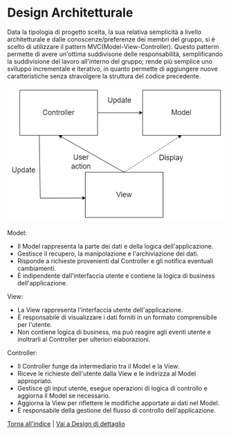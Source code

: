 # Design Architetturale

Data la tipologia di progetto scelta, la sua relativa semplicità a livello architetturale e dalle conoscenze/preferenze dei membri del gruppo, si è scelto di utilizzare il pattern MVC(Model-View-Controller).
Questo patterm permette di avere un'ottima suddivisone delle responsabilità, semplificando la suddivisione del lavoro all'interno del gruppo; rende più semplice uno sviluppo incrementale e iterativo, in quanto permette di aggiungere nuove caratteristiche senza stravolgere la struttura del codice precedente.    

<p align="center">
  <img src="../Images/MVC.png" alt="Struttura pattern MVC"/>
</p>

Model:

- Il Model rappresenta la parte dei dati e della logica dell'applicazione.
- Gestisce il recupero, la manipolazione e l'archiviazione dei dati.
- Risponde a richieste provenienti dal Controller e gli notifica eventuali cambiamenti.
- È indipendente dall'interfaccia utente e contiene la logica di business dell'applicazione.

View:

- La View rappresenta l'interfaccia utente dell'applicazione.
- È responsabile di visualizzare i dati forniti in un formato comprensibile per l'utente.
- Non contiene logica di business, ma può reagire agli eventi utente e inoltrarli al Controller per ulteriori elaborazioni.

Controller:

- Il Controller funge da intermediario tra il Model e la View.
- Riceve le richieste dell'utente dalla View e le indirizza al Model appropriato.
- Gestisce gli input utente, esegue operazioni di logica di controllo e aggiorna il Model se necessario.
- Aggiorna la View per riflettere le modifiche apportate ai dati nel Model.
- È responsabile della gestione del flusso di controllo dell'applicazione.

[Torna all'indice](../report.md) | [Vai a Design di dettaglio](../05-detailed-design/report.md)
